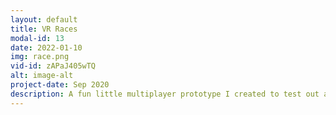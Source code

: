 ```yaml
---
layout: default
title: VR Races
modal-id: 13
date: 2022-01-10
img: race.png
vid-id: zAPaJ405wTQ
alt: image-alt
project-date: Sep 2020
description: A fun little multiplayer prototype I created to test out a game idea. Players move on their own grids in order to reach a goal location, by pulling themselves towards the adjacent grid location. After creating a couple of different prototypes and movement schemas, I landed on this one, since it proved to be most predictable and caused the most amount of nausea for me :D. Players also have the option to block the other players grid spot by shooting it, making it unusable for some amount of time. Had a bunch of fun making it!
---
```


